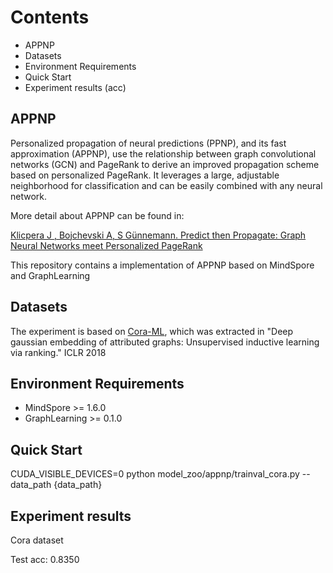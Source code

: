 # Contents

- APPNP
- Datasets
- Environment Requirements
- Quick Start
- Experiment results (acc)

## APPNP

Personalized propagation of neural predictions (PPNP), and its fast approximation (APPNP), use the relationship between graph convolutional networks (GCN) and PageRank to derive an improved propagation scheme based on personalized PageRank. It leverages a large, adjustable neighborhood for classification and can be easily combined with any neural network.

More detail about APPNP can be found in:

[Klicpera J , Bojchevski A, S Günnemann. Predict then Propagate: Graph Neural Networks meet Personalized PageRank](https://arxiv.org/pdf/1810.05997.pdf)

This repository contains a implementation of APPNP based on MindSpore and GraphLearning

## Datasets

The experiment is based on [Cora-ML](https://data.dgl.ai/dataset/cora_v2.zip), which was extracted in "Deep gaussian embedding of attributed graphs: Unsupervised inductive learning via ranking." ICLR 2018

## Environment Requirements

- MindSpore >= 1.6.0
- GraphLearning >= 0.1.0

## Quick Start

CUDA_VISIBLE_DEVICES=0 python model_zoo/appnp/trainval_cora.py --data_path  {data_path}

## Experiment results

Cora dataset

Test acc: 0.8350